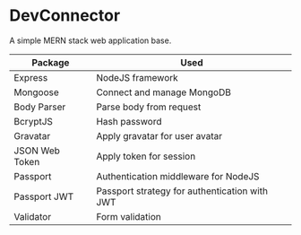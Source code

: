 # DevConnector
A simple MERN stack web application base.

| Package | Used |
|---------|------|
| Express | NodeJS framework |
| Mongoose | Connect and manage MongoDB |
| Body Parser | Parse body from request |
| BcryptJS | Hash password |
| Gravatar | Apply gravatar for user avatar |
| JSON Web Token | Apply token for session |
| Passport | Authentication middleware for NodeJS |
| Passport JWT | Passport strategy for authentication with JWT |
| Validator | Form validation |